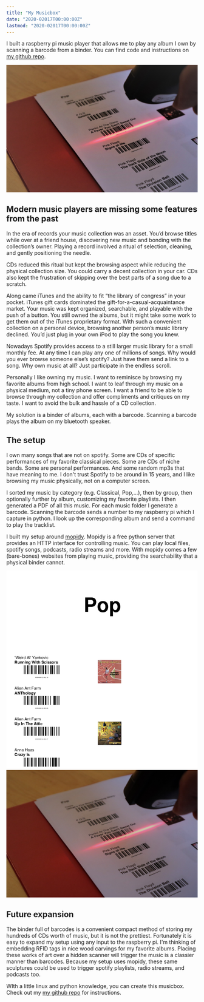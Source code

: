 ```yaml
---
title: "My Musicbox"
date: "2020-02017T00:00:00Z"
lastmod: "2020-02017T00:00:00Z"
---
```


I built a raspberry pi music player that allows me to play any album I own by scanning a barcode from a binder. You can find code and instructions on [my github repo](https://github.com/bsaund/musicbox).

![PDF Sample](img/scanner_03.jpg)

## Modern music players are missing some features from the past
In the era of records your music collection was an asset. You’d browse titles while over at a friend house, discovering new music and bonding with the collection’s owner. Playing a record involved a ritual of selection, cleaning, and gently positioning the needle.

CDs reduced this ritual but kept the browsing aspect while reducing the physical collection size. You could carry a decent collection in your car. CDs also kept the frustration of skipping over the best parts of a song due to a scratch.

Along came iTunes and the ability to fit “the library of congress” in your pocket. iTunes gift cards dominated the gift-for-a-casual-acquaintance market. Your music was kept organized, searchable, and playable with the push of a button. You still owned the albums, but it might take some work to get them out of the iTunes proprietary format. With such a convenient collection on a personal device, browsing another person’s music library declined. You’d just plug in your own iPod to play the song you knew.

Nowadays Spotify provides access to a still larger music library for a small monthly fee. At any time I can play any one of millions of songs. Why would you ever browse someone else’s spotify? Just have them send a link to a song. Why own music at all? Just participate in the endless scroll.


Personally I like owning my music. I want to reminisce by browsing my favorite albums from high school. I want to leaf through my music on a physical medium, not a tiny phone screen. I want a friend to be able to browse through my collection and offer compliments and critiques on my taste. I want to avoid the bulk and hassle of a CD collection.


My solution is a binder of albums, each with a barcode. Scanning a barcode plays the album on my bluetooth speaker. 


## The setup
I own many songs that are not on spotify. Some are CDs of specific performances of my favorite classical pieces. Some are CDs of niche bands. Some are personal performances. And some random mp3s that have meaning to me. I don't trust Spotify to be around in 15 years, and I like browsing my music physically, not on a computer screen.

I sorted my music by category (e.g. Classical, Pop,...), then by group, then optionally further by album, customizing my favorite playlists. I then generated a PDF of all this music. For each music folder I generate a barcode. Scanning the barcode sends a number to my raspberry pi which I capture in python. I look up the corresponding album and send a command to play the tracklist.

I built my setup around [mopidy](https://mopidy.com). Mopidy is a free python server that provides an HTTP interface for controlling music. You can play local files, spotify songs, podcasts, radio streams and more. With mopidy comes a few (bare-bones) websites from playing music, providing the searchability that a physical binder cannot.

![PDF Sample](img/pop_pdf.png)
![PDF Sample](img/scanner_01.jpg)




## Future expansion
The binder full of barcodes is a convenient compact method of storing my hundreds of CDs worth of music, but it is not the prettiest. Fortunately it is easy to expand my setup using any input to the raspberry pi. I'm thinking of embedding RFID tags in nice wood carvings for my favorite albums. Placing these works of art over a hidden scanner will trigger the music is a classier manner than barcodes. Because my setup uses mopidy, these same sculptures could be used to trigger spotify playlists, radio streams, and podcasts too.



WIth a little linux and python knowledge, you can create this musicbox. Check out my [my github repo](https://github.com/bsaund/musicbox) for instructions.